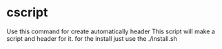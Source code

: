 # cscript
Use this command for create automatically header 
This script will make a script and  header for it.
for the install just use the ./install.sh
